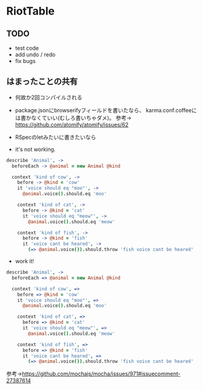 # RiotTable
## TODO
- test code
- add undo / redo
- fix bugs

## はまったことの共有
- 何故か2回コンパイルされる
 - package.jsonにbrowserifyフィールドを書いたなら、
karma.conf.coffeeには書かなくていい(むしろ書いちゃダメ)。
参考→ https://github.com/atomify/atomify/issues/62

- RSpecのletみたいに書きたいなら
 - it's not working.
```coffee
describe 'Animal', ->
  beforeEach -> @animal = new Animal @kind

  context 'kind of cow', ->
    before -> @kind = 'cow'
    it 'voice should eq "moo"', ->
      @animal.voice().should.eq 'moo'

    context 'kind of cat', ->
      before -> @kind = 'cat'
      it 'voice should eq "meow"', ->
        @animal.voice().should.eq 'meow'

    context 'kind of fish', ->
      before -> @kind = 'fish'
      it 'voice cant be heared', ->
        (=> @animal.voice()).should.throw 'fish voice cant be heared'
```
 - work it!
```coffee
describe 'Animal', ->
  beforeEach => @animal = new Animal @kind

  context 'kind of cow', =>
    before => @kind = 'cow'
    it 'voice should eq "moo"', =>
      @animal.voice().should.eq 'moo'

    context 'kind of cat', =>
      before => @kind = 'cat'
      it 'voice should eq "meow"', =>
        @animal.voice().should.eq 'meow'

    context 'kind of fish', =>
      before => @kind = 'fish'
      it 'voice cant be heared', =>
        (=> @animal.voice()).should.throw 'fish voice cant be heared'
```
参考→https://github.com/mochajs/mocha/issues/971#issuecomment-27387614

